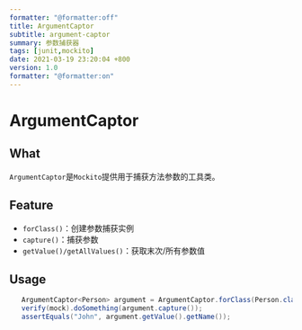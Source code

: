 ```yaml
---
formatter: "@formatter:off"
title: ArgumentCaptor
subtitle: argument-captor 
summary: 参数捕获器
tags: [junit,mockito] 
date: 2021-03-19 23:20:04 +800 
version: 1.0
formatter: "@formatter:on"
---
```


# ArgumentCaptor

## What

`ArgumentCaptor`是`Mockito`提供用于捕获方法参数的工具类。

## Feature

* `forClass()`：创建参数捕获实例
* `capture()`：捕获参数
* `getValue()/getAllValues()`：获取末次/所有参数值

## Usage

```java
   ArgumentCaptor<Person> argument = ArgumentCaptor.forClass(Person.class);
   verify(mock).doSomething(argument.capture());
   assertEquals("John", argument.getValue().getName());
```